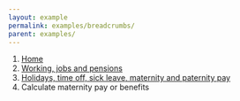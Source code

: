 ```yaml
---
layout: example
permalink: examples/breadcrumbs/
parent: examples/
---
```



<ol id="breadcrumbs" class="breadcrumb">
	<li typeof="v:Breadcrumb">
		<a href="/" property="v:title" data-gtm="bread-0">Home</a>
		<span class="divider"></span>
	</li>
	<li id="2bd12669-3223-41ed-9e6d-24bb89feffb4"  typeof="v:Breadcrumb">
		<a href="/working/" data-gtm="bread-1">Working, jobs and pensions</a>
		<span class="divider"></span>
	</li>
	<li id="2bd12669-3223-41ed-9e6d-24bb89feffb4"  typeof="v:Breadcrumb">
		<a href="/working/holiday/" data-gtm="bread-1">Holidays, time off, sick leave, maternity and paternity pay</a>
		<span class="divider"></span>
	</li>
	<li class="active">Calculate maternity pay or benefits</li>
</ol>


